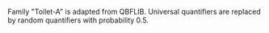 Family "Toilet-A" is adapted from QBFLIB. 
Universal quantifiers are replaced by random quantifiers with probability 0.5.
